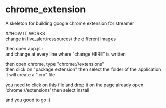 # chrome_extension  
A skeleton for building google chrome extension for streamer  
  
##HOW IT WORKS :  
change in live_alert/ressources/ the different images  
  
then open app.js :  
and change at every line where "change HERE" is written  

then open chrome, type "chrome://extensions"  
then click on "package extension" then select the folder of the application  
it will create a ".crx" file  
  
you need to click on this file and drop it on the page already open 'chrome://extensions' then select install  
  
and you good to go :)  
